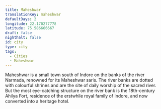 ```yaml
---
title: Maheshwar
translationKey: maheshwar
defaultDays: 2
longitude: 22.170277778
latitude: 75.586666667
draft: false
nighthalt: false
id: city
type: city
tags:
  - Cities
  - Maheshwar
---
```

Maheshwar is a small town south of Indore on the banks of the river Narmada, renowned for its Maheshwar saris. The river banks are dotted with colourful shrines and are the site of daily worship of the sacred river. But the most eye-catching structure on the river bank is the 18th-century Ahilya Fort, residence of the erstwhile royal family of Indore, and now converted into a heritage hotel.